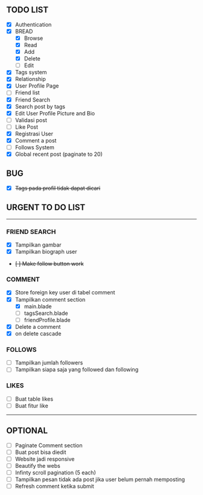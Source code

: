 ## TODO LIST 
- [x] Authentication
- [x] BREAD
    - [x] Browse
    - [x] Read    
    - [x] Add
    - [x] Delete
    - [ ] Edit
- [x] Tags system
- [x] Relationship 
- [x] User Profile Page
- [ ] Friend list
- [x] Friend Search
- [x] Search post by tags
- [x] Edit User Profile Picture and Bio
- [ ] Validasi post
- [ ] Like Post
- [x] Registrasi User
- [x] Comment a post
- [ ] Follows System
- [x] Global recent post (paginate to 20)

## BUG

- [x] ~~Tags pada profil tidak dapat dicari~~


## URGENT TO DO LIST
<hr>

### FRIEND SEARCH

- [x] Tampilkan gambar
- [x] Tampilkan biograph user
- ~~[ ] Make follow button work~~

### COMMENT

- [x] Store foreign key user di tabel comment
- [x] Tampilkan comment section
	- [x] main.blade
	- [ ] tagsSearch.blade
	- [ ] friendProfile.blade
- [x] Delete a comment
- [x] on delete cascade

### FOLLOWS
- [ ] Tampilkan jumlah followers
- [ ] Tampilkan siapa saja yang followed dan following

### LIKES 
- [ ] Buat table likes
- [ ] Buat fitur like

<hr>

## OPTIONAL

- [ ] Paginate Comment section
- [ ] Buat post bisa diedit
- [ ] Website jadi responsive
- [ ] Beautify the webs
- [ ] Infinty scroll pagination (5 each)
- [ ] Tampilkan pesan tidak ada post jika user belum pernah memposting
- [ ] Refresh comment ketika submit